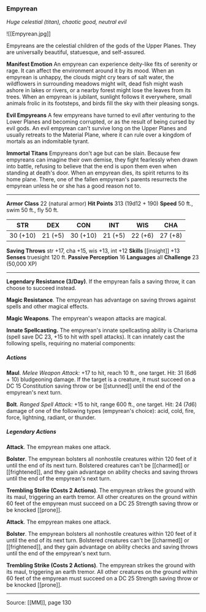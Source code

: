 ### Empyrean
_Huge celestial (titan), chaotic good, neutral evil_

![[Empyrean.jpg]]

Empyreans are the celestial children of the gods of the Upper Planes. They are universally beautiful, statuesque, and self-assured.

**Manifest Emotion** An empyrean can experience deity-like fits of serenity or rage. It can affect the environment around it by its mood. When an empyrean is unhappy, the clouds might cry tears of salt water, the wildflowers in surrounding meadows might wilt, dead fish might wash ashore in lakes or rivers, or a nearby forest might lose the leaves from its trees. When an empyrean is jubilant, sunlight follows it everywhere, small animals frolic in its footsteps, and birds fill the sky with their pleasing songs.


**Evil Empyreans** A few empyreans have turned to evil after venturing to the Lower Planes and becoming corrupted, or as the result of being cursed by evil gods. An evil empyrean can't survive long on the Upper Planes and usually retreats to the Material Plane, where it can rule over a kingdom of mortals as an indomitable tyrant.


**Immortal Titans** Empyreans don't age but can be slain. Because few empyreans can imagine their own demise, they fight fearlessly when drawn into battle, refusing to believe that the end is upon them even when standing at death's door. When an empyrean dies, its spirit returns to its home plane. There, one of the fallen empyrean's parents resurrects the empyrean unless he or she has a good reason not to.






---

**Armor Class** 22 (natural armor)
**Hit Points** 313 (19d12 + 190)
**Speed** 50 ft., swim 50 ft., fly 50 ft.

| STR     | DEX     | CON     | INT     | WIS     | CHA     |
|---------|---------|---------|---------|---------|---------|
| 30 (+10) | 21 (+5) | 30 (+10) | 21 (+5) | 22 (+6) | 27 (+8) |

**Saving Throws** str +17, cha +15, wis +13, int +12
**Skills** [[insight]] +13
**Senses** truesight 120 ft.
**Passive Perception** 16
**Languages** all
**Challenge** 23 (50,000 XP)

---

**Legendary Resistance (3/Day)**. If the empyrean fails a saving throw, it can choose to succeed instead.

**Magic Resistance**. The empyrean has advantage on saving throws against spells and other magical effects.

**Magic Weapons**. The empyrean's weapon attacks are magical.

**Innate Spellcasting.** The empyrean's innate spellcasting ability is Charisma (spell save DC 23, +15 to hit with spell attacks). It can innately cast the following spells, requiring no material components:

##### Actions
**Maul**. _Melee Weapon Attack:_ +17 to hit, reach 10 ft., one target. Hit: 31 (6d6 + 10) bludgeoning damage. If the target is a creature, it must succeed on a DC 15 Constitution saving throw or be [[stunned]] until the end of the empyrean's next turn.

**Bolt**. _Ranged Spell Attack:_ +15 to hit, range 600 ft., one target. Hit: 24 (7d6) damage of one of the following types (empyrean's choice): acid, cold, fire, force, lightning, radiant, or thunder.

##### Legendary Actions
**Attack**. The empyrean makes one attack.

**Bolster**. The empyrean bolsters all nonhostile creatures within 120 feet of it until the end of its next turn. Bolstered creatures can't be [[charmed]] or [[frightened]], and they gain advantage on ability checks and saving throws until the end of the empyrean's next turn.

**Trembling Strike (Costs 2 Actions)**. The empyrean strikes the ground with its maul, triggering an earth tremor. All other creatures on the ground within 60 feet of the empyrean must succeed on a DC 25 Strength saving throw or be knocked [[prone]].

**Attack**. The empyrean makes one attack.

**Bolster**. The empyrean bolsters all nonhostile creatures within 120 feet of it until the end of its next turn. Bolstered creatures can't be [[charmed]] or [[frightened]], and they gain advantage on ability checks and saving throws until the end of the empyrean's next turn.

**Trembling Strike (Costs 2 Actions)**. The empyrean strikes the ground with its maul, triggering an earth tremor. All other creatures on the ground within 60 feet of the empyrean must succeed on a DC 25 Strength saving throw or be knocked [[prone]].


---

Source: [[MM]], page 130